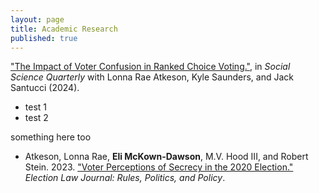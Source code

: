 ```yaml
---
layout: page
title: Academic Research
published: true
---
```


["The Impact of Voter Confusion in Ranked Choice Voting."](https://doi.org/10.1089/elj.2022.0064), in  *Social Science Quarterly* with Lonna Rae Atkeson, Kyle Saunders, and Jack Santucci (2024).
- test 1
- test 2


something here too
- Atkeson, Lonna Rae, **Eli McKown-Dawson**, M.V. Hood III, and Robert Stein. 2023. ["Voter Perceptions of Secrecy in the 2020 Election."](https://doi.org/10.1089/elj.2022.0064) *Election Law Journal: Rules, Politics, and Policy*.
